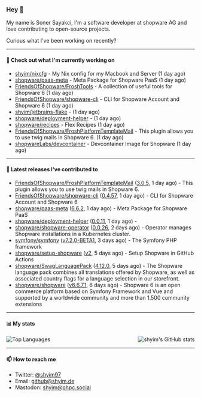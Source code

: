 ### Hey 👋

My name is Soner Sayakci, I'm a software developer at shopware AG and love contributing to open-source projects.

Curious what I've been working on recently?

---

#### 👷 Check out what I'm currently working on

- [shyim/nixcfg](https://github.com/shyim/nixcfg) - My Nix config for my Macbook and Server (1 day ago)
- [shopware/paas-meta](https://github.com/shopware/paas-meta) - Meta Package for Shopware PaaS (1 day ago)
- [FriendsOfShopware/FroshTools](https://github.com/FriendsOfShopware/FroshTools) - A collection of useful tools for Shopware 6 (1 day ago)
- [FriendsOfShopware/shopware-cli](https://github.com/FriendsOfShopware/shopware-cli) - CLI for Shopware Account and Shopware 6 (1 day ago)
- [shyim/jetbrains-flake](https://github.com/shyim/jetbrains-flake) -  (1 day ago)
- [shopware/deployment-helper](https://github.com/shopware/deployment-helper) -  (1 day ago)
- [shopware/recipes](https://github.com/shopware/recipes) - Flex Recipes (1 day ago)
- [FriendsOfShopware/FroshPlatformTemplateMail](https://github.com/FriendsOfShopware/FroshPlatformTemplateMail) - This plugin allows you to use twig mails in Shopware 6. (1 day ago)
- [shopwareLabs/devcontainer](https://github.com/shopwareLabs/devcontainer) - Devcontainer Image for Shopware (1 day ago)

---

#### 🔭 Latest releases I've contributed to

- [FriendsOfShopware/FroshPlatformTemplateMail](https://github.com/FriendsOfShopware/FroshPlatformTemplateMail) ([3.0.5](https://github.com/FriendsOfShopware/FroshPlatformTemplateMail/releases/tag/3.0.5), 1 day ago) - This plugin allows you to use twig mails in Shopware 6.
- [FriendsOfShopware/shopware-cli](https://github.com/FriendsOfShopware/shopware-cli) ([0.4.57](https://github.com/FriendsOfShopware/shopware-cli/releases/tag/0.4.57), 1 day ago) - CLI for Shopware Account and Shopware 6
- [shopware/paas-meta](https://github.com/shopware/paas-meta) ([6.6.2](https://github.com/shopware/paas-meta/releases/tag/6.6.2), 1 day ago) - Meta Package for Shopware PaaS
- [shopware/deployment-helper](https://github.com/shopware/deployment-helper) ([0.0.11](https://github.com/shopware/deployment-helper/releases/tag/0.0.11), 1 day ago) - 
- [shopware/shopware-operator](https://github.com/shopware/shopware-operator) ([0.0.26](https://github.com/shopware/shopware-operator/releases/tag/0.0.26), 2 days ago) - Operator manages Shopware installations in a Kubernetes cluster.
- [symfony/symfony](https://github.com/symfony/symfony) ([v7.2.0-BETA1](https://github.com/symfony/symfony/releases/tag/v7.2.0-BETA1), 3 days ago) - The Symfony PHP framework
- [shopware/setup-shopware](https://github.com/shopware/setup-shopware) ([v2](https://github.com/shopware/setup-shopware/releases/tag/v2), 5 days ago) - Setup Shopware in GitHub Actions
- [shopware/SwagLanguagePack](https://github.com/shopware/SwagLanguagePack) ([4.12.0](https://github.com/shopware/SwagLanguagePack/releases/tag/4.12.0), 5 days ago) - The Shopware language pack combines all translations offered by Shopware, as well as associated country flags for a language selection in our storefront.
- [shopware/shopware](https://github.com/shopware/shopware) ([v6.6.7.1](https://github.com/shopware/shopware/releases/tag/v6.6.7.1), 6 days ago) - Shopware 6 is an open commerce platform based on Symfony Framework and Vue and supported by a worldwide community and more than 1.500 community extensions

---

#### 📊 My stats

<img align="right" alt="shyim's GitHub stats" src="https://github-readme-stats.vercel.app/api?username=shyim&count_private=1&show_icons=true&" />

![Top Languages](https://github-readme-stats.vercel.app/api/top-langs/?username=shyim)

---

#### 📫 How to reach me

- Twitter: [@shyim97](https://twitter.com/shyim97)
- Email: [github@shyim.de](mailto://github@shyim.de)
- Mastodon: <a rel="me" href="https://phpc.social/@shyim">shyim@phpc.social</a>
